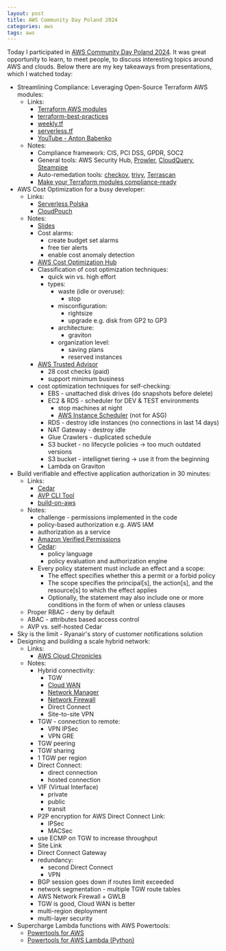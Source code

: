 ```yaml
---
layout: post
title: AWS Community Day Poland 2024
categories: aws
tags: aws
---
```


Today I participated in [AWS Community Day Poland 2024](https://awscommunity.pl/). It was great opportunity to learn, to meet people, to discuss interesting topics around AWS and clouds. Below there are my key takeaways from presentations, which I watched today:

- Streamlining Compliance: Leveraging Open-Source Terraform AWS modules:
  - Links:
    - [Terraform AWS modules](https://github.com/terraform-aws-modules)
    - [terraform-best-practices](https://github.com/antonbabenko/terraform-best-practices)
    - [weekly.tf](https://www.weekly.tf/)
    - [serverless.tf](https://serverless.tf/)
    - [YouTube - Anton Babenko](https://www.youtube.com/channel/UCGH0yYPvlCN1VjSFMGVmFgQ)
  - Notes:
    - Compliance framework: CIS, PCI DSS, GPDR, SOC2
    - General tools: AWS Security Hub, [Prowler](https://github.com/prowler-cloud/prowler), [CloudQuery](https://www.cloudquery.io/), [Steampipe](https://steampipe.io/)
    - Auto-remedation tools: [checkov](https://www.checkov.io/), [trivy](https://trivy.dev/), [Terrascan](https://runterrascan.io/)
    - [Make your Terraform modules compliance-ready](https://compliance.tf/)
- AWS Cost Optimization for a busy developer:
  - Links:
    - [Serverless Polska](https://serverlesspolska.pl/)
    - [CloudPouch](https://cloudpouch.dev/)
  - Notes:
    - [Slides](https://sls-polska-downloads.s3.eu-central-1.amazonaws.com/AWS+Cost+Optimization+for+a+busy+developer-04.2024.pdf)
    - Cost alarms:
      - create budget set alarms
      - free tier alerts
      - enable cost anomaly detection
    - [AWS Cost Optimization Hub](https://aws.amazon.com/aws-cost-management/cost-optimization-hub/)
    - Classification of cost optimization techniques:
      - quick win vs. high effort
      - types:
        - waste (idle or overuse):
          - stop
        - misconfiguration:
          - rightsize
          - upgrade e.g. disk from GP2 to GP3
        - architecture:
          - graviton
        - organization level:
          - saving plans
          - reserved instances
    - [AWS Trusted Advisor](https://aws.amazon.com/premiumsupport/technology/trusted-advisor/)
      - 28 cost checks (paid)
      - support minimum business
    - cost optimization techniques for self-checking:
      - EBS - unattached disk drives (do snapshots before delete)
      - EC2 & RDS - scheduler for DEV & TEST environments
        - stop machines at night
        - [AWS Instance Scheduler](https://aws.amazon.com/solutions/implementations/instance-scheduler-on-aws/) (not for ASG)
      - RDS - destroy idle instances (no connections in last 14 days)
      - NAT Gateway - destroy idle
      - Glue Crawlers - duplicated schedule
      - S3 bucket - no lifecycle policies -> too much outdated versions
      - S3 bucket - intellignet tiering -> use it from the beginning
      - Lambda on Graviton
- Build verifiable and effective application authorization in 30 minutes:
  - Links:
    - [Cedar](https://www.cedarpolicy.com/en)
    - [AVP CLI Tool](https://github.com/Pigius/avp-cli)
    - [build-on-aws](https://github.com/build-on-aws)
  - Notes:
    - challenge - permissions implemented in the code
    - policy-based authorization e.g. AWS IAM
    - authorization as a service
    - [Amazon Verified Permissions](https://aws.amazon.com/verified-permissions/)
    - [Cedar](https://www.cedarpolicy.com/en):
      - policy language
      - policy evaluation and authorization engine
    - Every policy statement must include an effect and a scope:
      -  The effect specifies whether this a permit or a forbid policy
      -  The scope specifies the principal[s], the action[s], and the resource[s] to which the effect applies
      -  Optionally, the statement may also include one or more conditions in the form of when or unless clauses
   -  Proper RBAC - deny by default
   -  ABAC - attributes based access control
   -  AVP vs. self-hosted Cedar
- Sky is the limit - Ryanair's story of customer notifications solution
- Designing and building a scale hybrid network:
  - Links:
    - [AWS Cloud Chronicles](https://www.cloudresearch.tech/)
  - Notes:
    - Hybrid connectivity:
      - TGW
      - [Cloud WAN](https://aws.amazon.com/cloud-wan/)
      - [Network Manager](https://docs.aws.amazon.com/managedservices/latest/userguide/networking-manager.html)
      - [Network Firewall](https://aws.amazon.com/network-firewall/)
      - Direct Connect
      - Site-to-site VPN
    - TGW - connection to remote:
      - VPN IPSec
      - VPN GRE
    - TGW peering
    - TGW sharing
    - 1 TGW per region
    - Direct Connect:
      - direct connection
      - hosted connection
    - VIF (Virtual Interface)
      - private
      - public
      - transit
    - P2P encryption for AWS Direct Connect Link:
      - IPSec
      - MACSec
    - use ECMP on TGW to increase throughput
    - Site Link
    - Direct Connect Gateway
    - redundancy:
      - second Direct Connect
      - VPN
    - BGP session goes down if routes limit exceeded
    - network segmentation - multiple TGW route tables
    - AWS Network Firewall + GWLB
    - TGW is good, Cloud WAN is better
    - multi-region deployment
    - multi-layer security
- Supercharge Lambda functions with AWS Powertools:
  - [Powertools for AWS](https://powertools.aws.dev/)
  - [Powertools for AWS Lambda (Python)](https://github.com/aws-powertools/powertools-lambda-python)
